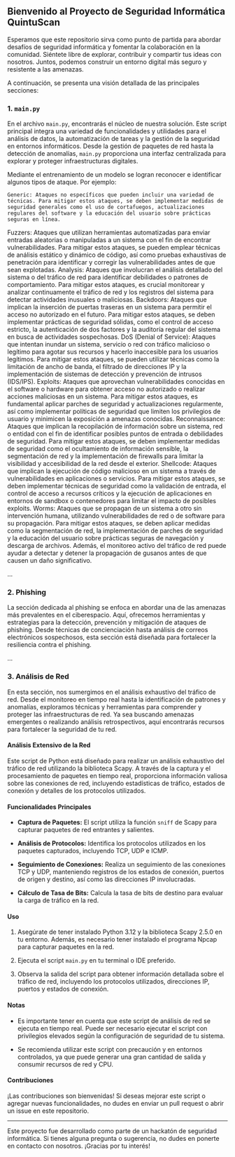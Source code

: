 ## Bienvenido al Proyecto de Seguridad Informática QuintuScan

Esperamos que este repositorio sirva como punto de partida para abordar desafíos de seguridad informática y fomentar la colaboración en la comunidad. Siéntete libre de explorar, contribuir y compartir tus ideas con nosotros. Juntos, podemos construir un entorno digital más seguro y resistente a las amenazas.

 A continuación, se presenta una visión detallada de las principales secciones:

### 1. `main.py`

En el archivo `main.py`, encontrarás el núcleo de nuestra solución. Este script principal integra una variedad de funcionalidades y utilidades para el análisis de datos, la automatización de tareas y la gestión de la seguridad en entornos informáticos. Desde la gestión de paquetes de red hasta la detección de anomalías, `main.py` proporciona una interfaz centralizada para explorar y proteger infraestructuras digitales.

Mediante el entrenamiento de un modelo se logran reconocer e identificar algunos tipos de ataque. Por ejemplo: 

    Generic: Ataques no específicos que pueden incluir una variedad de técnicas. Para mitigar estos ataques, se deben implementar medidas de seguridad generales como el uso de cortafuegos, actualizaciones regulares del software y la educación del usuario sobre prácticas seguras en línea.
Fuzzers: Ataques que utilizan herramientas automatizadas para enviar entradas aleatorias o manipuladas a un sistema con el fin de encontrar vulnerabilidades. Para mitigar estos ataques, se pueden emplear técnicas de análisis estático y dinámico de código, así como pruebas exhaustivas de penetración para identificar y corregir las vulnerabilidades antes de que sean explotadas.
Analysis: Ataques que involucran el análisis detallado del sistema o del tráfico de red para identificar debilidades o patrones de comportamiento. Para mitigar estos ataques, es crucial monitorear y analizar continuamente el tráfico de red y los registros del sistema para detectar actividades inusuales o maliciosas.
Backdoors: Ataques que implican la inserción de puertas traseras en un sistema para permitir el acceso no autorizado en el futuro. Para mitigar estos ataques, se deben implementar prácticas de seguridad sólidas, como el control de acceso estricto, la autenticación de dos factores y la auditoría regular del sistema en busca de actividades sospechosas.
DoS (Denial of Service): Ataques que intentan inundar un sistema, servicio o red con tráfico malicioso o legítimo para agotar sus recursos y hacerlo inaccesible para los usuarios legítimos. Para mitigar estos ataques, se pueden utilizar técnicas como la limitación de ancho de banda, el filtrado de direcciones IP y la implementación de sistemas de detección y prevención de intrusos (IDS/IPS).
Exploits: Ataques que aprovechan vulnerabilidades conocidas en el software o hardware para obtener acceso no autorizado o realizar acciones maliciosas en un sistema. Para mitigar estos ataques, es fundamental aplicar parches de seguridad y actualizaciones regularmente, así como implementar políticas de seguridad que limiten los privilegios de usuario y minimicen la exposición a amenazas conocidas.
Reconnaissance: Ataques que implican la recopilación de información sobre un sistema, red o entidad con el fin de identificar posibles puntos de entrada o debilidades de seguridad. Para mitigar estos ataques, se deben implementar medidas de seguridad como el ocultamiento de información sensible, la segmentación de red y la implementación de firewalls para limitar la visibilidad y accesibilidad de la red desde el exterior.
Shellcode: Ataques que implican la ejecución de código malicioso en un sistema a través de vulnerabilidades en aplicaciones o servicios. Para mitigar estos ataques, se deben implementar técnicas de seguridad como la validación de entrada, el control de acceso a recursos críticos y la ejecución de aplicaciones en entornos de sandbox o contenedores para limitar el impacto de posibles exploits.
Worms: Ataques que se propagan de un sistema a otro sin intervención humana, utilizando vulnerabilidades de red o de software para su propagación. Para mitigar estos ataques, se deben aplicar medidas como la segmentación de red, la implementación de parches de seguridad y la educación del usuario sobre prácticas seguras de navegación y descarga de archivos. Además, el monitoreo activo del tráfico de red puede ayudar a detectar y detener la propagación de gusanos antes de que causen un daño significativo.

...

### 2. Phishing

La sección dedicada al phishing se enfoca en abordar una de las amenazas más prevalentes en el ciberespacio. Aquí, ofrecemos herramientas y estrategias para la detección, prevención y mitigación de ataques de phishing. Desde técnicas de concienciación hasta análisis de correos electrónicos sospechosos, esta sección está diseñada para fortalecer la resiliencia contra el phishing.

...

### 3. Análisis de Red

En esta sección, nos sumergimos en el análisis exhaustivo del tráfico de red. Desde el monitoreo en tiempo real hasta la identificación de patrones y anomalías, exploramos técnicas y herramientas para comprender y proteger las infraestructuras de red. Ya sea buscando amenazas emergentes o realizando análisis retrospectivos, aquí encontrarás recursos para fortalecer la seguridad de tu red.

#### Análisis Extensivo de la Red

Este script de Python está diseñado para realizar un análisis exhaustivo del tráfico de red utilizando la biblioteca Scapy. A través de la captura y el procesamiento de paquetes en tiempo real, proporciona información valiosa sobre las conexiones de red, incluyendo estadísticas de tráfico, estados de conexión y detalles de los protocolos utilizados.

#### Funcionalidades Principales

- **Captura de Paquetes:** El script utiliza la función `sniff` de Scapy para capturar paquetes de red entrantes y salientes.
  
- **Análisis de Protocolos:** Identifica los protocolos utilizados en los paquetes capturados, incluyendo TCP, UDP e ICMP.
  
- **Seguimiento de Conexiones:** Realiza un seguimiento de las conexiones TCP y UDP, manteniendo registros de los estados de conexión, puertos de origen y destino, así como las direcciones IP involucradas.
  
- **Cálculo de Tasa de Bits:** Calcula la tasa de bits de destino para evaluar la carga de tráfico en la red.
  
#### Uso

1. Asegúrate de tener instalado Python 3.12 y la biblioteca Scapy 2.5.0 en tu entorno. Además, es necesario tener instalado el programa Npcap para capturar paquetes en la red.

2. Ejecuta el script `main.py` en tu terminal o IDE preferido.

3. Observa la salida del script para obtener información detallada sobre el tráfico de red, incluyendo los protocolos utilizados, direcciones IP, puertos y estados de conexión.

#### Notas

- Es importante tener en cuenta que este script de análisis de red se ejecuta en tiempo real. Puede ser necesario ejecutar el script con privilegios elevados según la configuración de seguridad de tu sistema.

- Se recomienda utilizar este script con precaución y en entornos controlados, ya que puede generar una gran cantidad de salida y consumir recursos de red y CPU.

#### Contribuciones

¡Las contribuciones son bienvenidas! Si deseas mejorar este script o agregar nuevas funcionalidades, no dudes en enviar un pull request o abrir un issue en este repositorio.

---
Este proyecto fue desarrollado como parte de un hackatón de seguridad informática. Si tienes alguna pregunta o sugerencia, no dudes en ponerte en contacto con nosotros. ¡Gracias por tu interés!